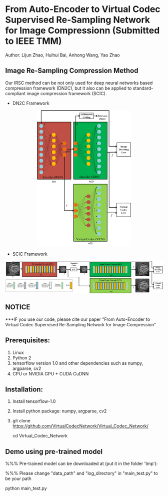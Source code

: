 # From Auto-Encoder to Virtual Codec Supervised Re-Sampling Network for Image Compressionn (Submitted to IEEE TMM)
Author: Lijun Zhao, Huihui Bai, Anhong Wang, Yao Zhao

## Image Re-Sampling Compression Method
Our IRSC method can be not only used for deep neural networks based compression framework (DN2C), but it also can be applied to standard-compliant image compression framework (SCIC).
- DN2C Framework
<p align='center'>  
  <img src='fig/DN2C.jpg' width='300'/>

- SCIC Framework
<p align='center'>  
  <img src='fig/SCIC.jpg' width='1000'/>



## NOTICE
***IF you use our code, please cite our paper "From Auto-Encoder to Virtual Codec Supervised Re-Sampling Network for Image Compression"

## Prerequisites:
1. Linux
2. Python 2
3. tensorflow version 1.0 and other dependencies such as numpy, argparse, cv2
3. CPU or NVIDIA GPU + CUDA CuDNN


## Installation:
1. Install tensorflow-1.0

2. Install python package: numpy, argparse, cv2

3. git clone https://github.com/VirtualCodecNetwork/Virtual_Codec_Network/    
   
   cd Virtual_Codec_Network 


## Demo using pre-trained model
   %%% Pre-trained model can be downloaded at (put it in the folder 'tmp'):
   
   %%% Please change "data_path" and "log_directory" in "main_test.py" to be your path
   
   python main_test.py
